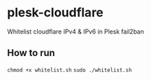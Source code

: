 # plesk-cloudflare
Whitelist cloudflare IPv4 &amp; IPv6 in Plesk fail2ban

## How to run
`chmod +x whitelist.sh`
`sudo ./whitelist.sh`
